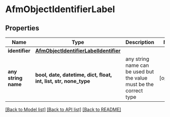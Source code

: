 # AfmObjectIdentifierLabel


## Properties
Name | Type | Description | Notes
------------ | ------------- | ------------- | -------------
**identifier** | [**AfmObjectIdentifierLabelIdentifier**](AfmObjectIdentifierLabelIdentifier.md) |  | 
**any string name** | **bool, date, datetime, dict, float, int, list, str, none_type** | any string name can be used but the value must be the correct type | [optional]

[[Back to Model list]](../README.md#documentation-for-models) [[Back to API list]](../README.md#documentation-for-api-endpoints) [[Back to README]](../README.md)


